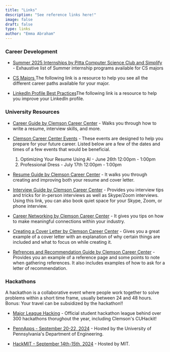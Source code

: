 ```yaml
---
title: "Links"
description: "See reference links here!"
image: false
draft: false
type: links
author: "Emma Abraham"
---
```



### Career Development

- [Summer 2025 Internships by Pitta Computer Science Club and Simplify](https://github.com/SimplifyJobs/Summer2025-Internships) - Exhaustive list of Summer internship programs available for CS majors 

- [CS Majors ](https://whatcanidowiththismajor.com/)The following link is a resource to help you see all the different career paths available for your major.  

- [LinkedIn Profile Best Practices](https://www.linkedin.com/business/sales/blog/profile-best-practices/17-steps-to-a-better-linkedin-profile-in-2017)The following link is a resource to help you improve your LinkedIn profile.

### University Resources

- [Career Guide by Clemson Career Center](https://media.clemson.edu/studentaffairs/fb/ccpd/careerGuide/19-20/index.html#1) - Walks you through how to write a resume, interview skills, and more.  

- [Clemson Career Center Events](https://career.sites.clemson.edu/events.php?calendar=GENERAL&target%5BU%5D=on&target%5BG%5D=on&target%5BFS%5D=on&competency=ALL&q=) - These events are designed to help you prepare for your future career. Listed below are a few of the dates and times of a few events that would be beneficial. 
    1. Optimizing Your Resume Using AI - June 26th 12:00pm - 1:00pm
    2. Professional Dress - July 17th 12:00pm - 1:00pm

- [Resume Guide by Clemson Career Center](https://career.sites.clemson.edu/michelin_career_center/career_development_recruiting/resumes/) - It walks you through creating and improving both your resume and cover letter.

- [Interview Guide by Clemson Career Center](https://career.sites.clemson.edu/michelin_career_center/career_development_recruiting/interviews/) -  Provides you interview tips and tricks for in-person interviews as well as Skype/Zoom interviews. Using this link, you can also book quiet space for your Skype, Zoom, or phone interview. 

- [Career Networking by Clemson Career Center](https://career.sites.clemson.edu/michelin_career_center/career_development_recruiting/documents/handouts/networking/The_Art_of_Networking.pdf) - It gives you tips on how to make meaningful connections within your industry.  

- [Creating a Cover Letter by Clemson Career Center](https://career.sites.clemson.edu/michelin_career_center/career_development_recruiting/documents/handouts/letters/Cover_Letter_Cheat_Sheet.pdf) - Gives you a great example of a cover letter with an explanation of why certain things are included and what to focus on while creating it. 

- [Refrences and Recommendation Guide by Clemson Career Center](https://career.sites.clemson.edu/michelin_career_center/career_development_recruiting/documents/handouts/References_and_Recommendations_Page.pdf) - Provides you an example of a reference page and some points to note when gathering references. It also includes examples of how to ask for a letter of recommendation. 

### Hackathons

A hackathon is a collaborative event where people work together to solve problems within a short time frame, usually between 24 and 48 hours. Bonus: Your travel can be subsidized by the hackathon!!

- [Major League Hacking](https://mlh.io/) - Official student hackathon league behind over 300 hackathons thorughout the year, including Clemson's CUHackit!

- [PennApps - September 20-22, 2024](https://2024f.pennapps.com/#About) - Hosted by the University of Pennsylvania's Department of Engineering.  

- [HackMIT - September 14th-15th, 2024](https://hackmit.org/) - Hosted by MIT.